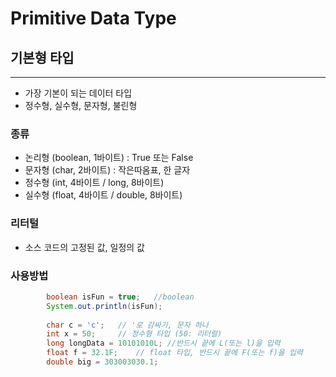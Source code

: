 # Primitive Data Type



## 기본형 타입

---

- 가장 기본이 되는 데이터 타입
- 정수형, 실수형, 문자형, 불린형

### 종류

- 논리형 (boolean, 1바이트) : True 또는 False
- 문자형 (char, 2바이트) : 작은따옴표, 한 글자
- 정수형 (int, 4바이트 / long, 8바이트)
- 실수형 (float, 4바이트 / double, 8바이트)

### 리터털

- 소스 코드의 고정된 값, 일정의 값

### 사용방법

```java
		boolean isFun = true;	//boolean
		System.out.println(isFun);
		
		char c = 'c';	// '로 감싸기, 문자 하나
		int x = 50;		// 정수형 타입 (50: 리터럴)
		long longData = 10101010L; //반드시 끝에 L(또는 l)을 입력
		float f = 32.1F;	// float 타입, 반드시 끝에 F(또는 f)을 입력
		double big = 303003030.1;
```
